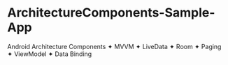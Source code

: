 # ArchitectureComponents-Sample-App
Android Architecture Components ✦ MVVM ✦ LiveData ✦ Room ✦ Paging ✦ ViewModel ✦ Data Binding
